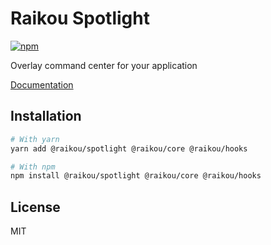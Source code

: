 # Raikou Spotlight

[![npm](https://img.shields.io/npm/dm/@raikou/spotlight)](https://www.npmjs.com/package/@raikou/spotlight)

Overlay command center for your application

[Documentation](https://raikou.dev/)

## Installation

```bash
# With yarn
yarn add @raikou/spotlight @raikou/core @raikou/hooks

# With npm
npm install @raikou/spotlight @raikou/core @raikou/hooks
```

## License

MIT
